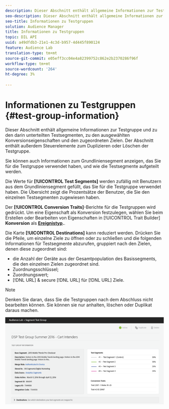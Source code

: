 ```yaml
---
description: Dieser Abschnitt enthält allgemeine Informationen zur Testgruppe und zu den darin unterteilten Testsegmenten, zu den ausgewählten Konversionseigenschaften und den zugeordneten Zielen. Der Abschnitt enthält außerdem Steuerelemente zum Duplizieren oder Löschen der Testgruppe.
seo-description: Dieser Abschnitt enthält allgemeine Informationen zur Testgruppe und zu den darin unterteilten Testsegmenten, zu den ausgewählten Konversionseigenschaften und den zugeordneten Zielen. Der Abschnitt enthält außerdem Steuerelemente zum Duplizieren oder Löschen der Testgruppe.
seo-title: Informationen zu Testgruppen
solution: Audience Manager
title: Informationen zu Testgruppen
topic: DIL API
uuid: a49dfdb3-21e1-4c3d-b957-4d445f890124
feature: Audience Lab
translation-type: tm+mt
source-git-commit: e05eff3cc04e4a82399752c862e2b2370286f96f
workflow-type: tm+mt
source-wordcount: '264'
ht-degree: 3%

---
```



# Informationen zu Testgruppen {#test-group-information}

Dieser Abschnitt enthält allgemeine Informationen zur Testgruppe und zu den darin unterteilten Testsegmenten, zu den ausgewählten Konversionseigenschaften und den zugeordneten Zielen. Der Abschnitt enthält außerdem Steuerelemente zum Duplizieren oder Löschen der Testgruppe.

Sie können auch Informationen zum Grundliniensegment anzeigen, das Sie für die Testgruppe verwendet haben, und wie die Testsegmente aufgeteilt werden.

Die Werte für **[!UICONTROL Test Segments]** werden zufällig mit Benutzern aus dem Grundliniensegment gefüllt, das Sie für die Testgruppe verwendet haben. Die Übersicht zeigt die Prozentsätze der Benutzer, die Sie den einzelnen Testsegmenten zugewiesen haben.

Der **[!UICONTROL Conversion Traits]**-Berichte für die Testgruppen wird gedrückt. Um eine Eigenschaft als Konversion festzulegen, wählen Sie beim Erstellen oder Bearbeiten von Eigenschaften in [!UICONTROL Trait Builder] **Konversion** als **[Ereignistyp](../../features/traits/create-onboarded-rule-based-traits.md).**.

Die Karte **[!UICONTROL Destinations]** kann reduziert werden. Drücken Sie die Pfeile, um einzelne Ziele zu öffnen oder zu schließen und die folgenden Informationen für Testsegmente abzurufen, gruppiert nach den Zielen, denen diese zugeordnet sind:

* die Anzahl der Geräte aus der Gesamtpopulation des Basissegments, die den einzelnen Zielen zugeordnet sind.
* Zuordnungsschlüssel;
* Zuordnungswert;
* [!DNL URL] &amp; secure  [!DNL URL] für  [!DNL URL] Ziele.

>[!NOTE]
>
>Denken Sie daran, dass Sie die Testgruppen nach dem Abschluss nicht bearbeiten können. Sie können sie nur anhalten, löschen oder Duplikat daraus machen.

![](assets/test-groups-information.PNG)